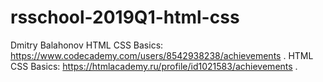 # rsschool-2019Q1-html-css
Dmitry Balahonov
HTML CSS Basics: https://www.codecademy.com/users/8542938238/achievements .
HTML CSS Basics: https://htmlacademy.ru/profile/id1021583/achievements .
